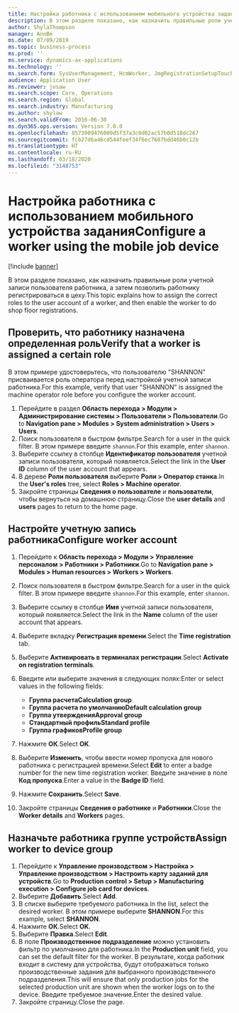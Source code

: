 ```yaml
---
title: Настройка работника с использованием мобильного устройства задания
description: В этом разделе показано, как назначить правильные роли учетной записи пользователя работника, а затем позволить работнику регистрироваться в цеху.
author: ShylaThompson
manager: AnnBe
ms.date: 07/09/2019
ms.topic: business-process
ms.prod: ''
ms.service: dynamics-ax-applications
ms.technology: ''
ms.search.form: SysUserManagement, HcmWorker, JmgRegistrationSetupTouch, JmgRegistrationSetupAssignUsers
audience: Application User
ms.reviewer: josaw
ms.search.scope: Core, Operations
ms.search.region: Global
ms.search.industry: Manufacturing
ms.author: shylaw
ms.search.validFrom: 2016-06-30
ms.dyn365.ops.version: Version 7.0.0
ms.openlocfilehash: 8573909476009d5f37a3c0d02ac57b0d518dc267
ms.sourcegitcommit: fcb27d6a46cd544feef34f6ec7607bdd46b0c12b
ms.translationtype: HT
ms.contentlocale: ru-RU
ms.lasthandoff: 03/18/2020
ms.locfileid: "3148753"
---
```

# <a name="configure-a-worker-using-the-mobile-job-device"></a><span data-ttu-id="a4615-103">Настройка работника с использованием мобильного устройства задания</span><span class="sxs-lookup"><span data-stu-id="a4615-103">Configure a worker using the mobile job device</span></span>

[!include [banner](../../includes/banner.md)]

<span data-ttu-id="a4615-104">В этом разделе показано, как назначить правильные роли учетной записи пользователя работника, а затем позволить работнику регистрироваться в цеху.</span><span class="sxs-lookup"><span data-stu-id="a4615-104">This topic explains how to assign the correct roles to the user account of a worker, and then enable the worker to do shop floor registrations.</span></span>

## <a name="verify-that-a-worker-is-assigned-a-certain-role"></a><span data-ttu-id="a4615-105">Проверить, что работнику назначена определенная роль</span><span class="sxs-lookup"><span data-stu-id="a4615-105">Verify that a worker is assigned a certain role</span></span>

<span data-ttu-id="a4615-106">В этом примере удостоверьтесь, что пользователю "SHANNON" присваивается роль оператора перед настройкой учетной записи работника.</span><span class="sxs-lookup"><span data-stu-id="a4615-106">For this example, verify that user "SHANNON" is assigned the machine operator role before you configure the worker account.</span></span>

1. <span data-ttu-id="a4615-107">Перейдите в раздел **Область перехода > Модули > Администрирование системы > Пользователи > Пользователи**.</span><span class="sxs-lookup"><span data-stu-id="a4615-107">Go to **Navigation pane > Modules > System administration > Users > Users**.</span></span>
2. <span data-ttu-id="a4615-108">Поиск пользователя в быстром фильтре.</span><span class="sxs-lookup"><span data-stu-id="a4615-108">Search for a user in the quick filter.</span></span> <span data-ttu-id="a4615-109">В этом примере введите `shannon`.</span><span class="sxs-lookup"><span data-stu-id="a4615-109">For this example, enter `shannon`.</span></span>
3. <span data-ttu-id="a4615-110">Выберите ссылку в столбце **Идентификатор пользователя** учетной записи пользователя, который появляется.</span><span class="sxs-lookup"><span data-stu-id="a4615-110">Select the link in the **User ID** column of the user account that appears.</span></span>
4. <span data-ttu-id="a4615-111">В дереве **Роли пользователя** выберите **Роли > Оператор станка**.</span><span class="sxs-lookup"><span data-stu-id="a4615-111">In the **User's roles** tree, select **Roles > Machine operator**.</span></span>
5. <span data-ttu-id="a4615-112">Закройте страницы **Сведения о пользователе** и **пользователи**, чтобы вернуться на домашнюю страницу.</span><span class="sxs-lookup"><span data-stu-id="a4615-112">Close the **user details** and **users** pages to return to the home page.</span></span>

## <a name="configure-worker-account"></a><span data-ttu-id="a4615-113">Настройте учетную запись работника</span><span class="sxs-lookup"><span data-stu-id="a4615-113">Configure worker account</span></span>
1. <span data-ttu-id="a4615-114">Перейдите к **Область перехода > Модули > Управление персоналом > Работники > Работники**.</span><span class="sxs-lookup"><span data-stu-id="a4615-114">Go to **Navigation pane > Modules > Human resources > Workers > Workers**.</span></span>
2. <span data-ttu-id="a4615-115">Поиск пользователя в быстром фильтре.</span><span class="sxs-lookup"><span data-stu-id="a4615-115">Search for a user in the quick filter.</span></span> <span data-ttu-id="a4615-116">В этом примере введите `shannon`.</span><span class="sxs-lookup"><span data-stu-id="a4615-116">For this example, enter `shannon`.</span></span>
3. <span data-ttu-id="a4615-117">Выберите ссылку в столбце **Имя** учетной записи пользователя, который появляется.</span><span class="sxs-lookup"><span data-stu-id="a4615-117">Select the link in the **Name** column of the user account that appears.</span></span>
4. <span data-ttu-id="a4615-118">Выберите вкладку **Регистрация времени**.</span><span class="sxs-lookup"><span data-stu-id="a4615-118">Select the **Time registration** tab.</span></span>
5. <span data-ttu-id="a4615-119">Выберите **Активировать в терминалах регистрации**.</span><span class="sxs-lookup"><span data-stu-id="a4615-119">Select **Activate on registration terminals**.</span></span>
6. <span data-ttu-id="a4615-120">Введите или выберите значения в следующих полях:</span><span class="sxs-lookup"><span data-stu-id="a4615-120">Enter or select values in the following fields:</span></span>  

    - <span data-ttu-id="a4615-121">**Группа расчета**</span><span class="sxs-lookup"><span data-stu-id="a4615-121">**Calculation group**</span></span>  
    - <span data-ttu-id="a4615-122">**Группа расчета по умолчанию**</span><span class="sxs-lookup"><span data-stu-id="a4615-122">**Default calculation group**</span></span>  
    - <span data-ttu-id="a4615-123">**Группа утверждения**</span><span class="sxs-lookup"><span data-stu-id="a4615-123">**Approval group**</span></span>  
    - <span data-ttu-id="a4615-124">**Стандартный профиль**</span><span class="sxs-lookup"><span data-stu-id="a4615-124">**Standard profile**</span></span>  
    - <span data-ttu-id="a4615-125">**Группа графиков**</span><span class="sxs-lookup"><span data-stu-id="a4615-125">**Profile group**</span></span>  

7. <span data-ttu-id="a4615-126">Нажмите **ОК**.</span><span class="sxs-lookup"><span data-stu-id="a4615-126">Select **OK**.</span></span>
8. <span data-ttu-id="a4615-127">Выберите **Изменить**, чтобы ввести номер пропуска для нового работника с регистрацией времени.</span><span class="sxs-lookup"><span data-stu-id="a4615-127">Select **Edit** to enter a badge number for the new time registration worker.</span></span> <span data-ttu-id="a4615-128">Введите значение в поле **Код пропуска**.</span><span class="sxs-lookup"><span data-stu-id="a4615-128">Enter a value in the **Badge ID** field.</span></span>
9. <span data-ttu-id="a4615-129">Нажмите **Сохранить**.</span><span class="sxs-lookup"><span data-stu-id="a4615-129">Select **Save**.</span></span>
10. <span data-ttu-id="a4615-130">Закройте страницы **Сведения о работнике** и **Работники**.</span><span class="sxs-lookup"><span data-stu-id="a4615-130">Close the **Worker details** and **Workers** pages.</span></span>

## <a name="assign-worker-to-device-group"></a><span data-ttu-id="a4615-131">Назначьте работника группе устройств</span><span class="sxs-lookup"><span data-stu-id="a4615-131">Assign worker to device group</span></span>
1. <span data-ttu-id="a4615-132">Перейдите к **Управление производством > Настройка > Управление производством > Настроить карту заданий для устройств**.</span><span class="sxs-lookup"><span data-stu-id="a4615-132">Go to **Production control > Setup > Manufacturing execution > Configure job card for devices**.</span></span>
2. <span data-ttu-id="a4615-133">Выберите **Добавить**.</span><span class="sxs-lookup"><span data-stu-id="a4615-133">Select **Add**.</span></span>
3. <span data-ttu-id="a4615-134">В списке выберите требуемого работника.</span><span class="sxs-lookup"><span data-stu-id="a4615-134">In the list, select the desired worker.</span></span> <span data-ttu-id="a4615-135">В этом примере выберите **SHANNON**.</span><span class="sxs-lookup"><span data-stu-id="a4615-135">For this example, select **SHANNON**.</span></span>
4. <span data-ttu-id="a4615-136">Нажмите **ОК**.</span><span class="sxs-lookup"><span data-stu-id="a4615-136">Select **OK**.</span></span>
5. <span data-ttu-id="a4615-137">Выберите **Правка**.</span><span class="sxs-lookup"><span data-stu-id="a4615-137">Select **Edit**.</span></span>
6. <span data-ttu-id="a4615-138">В поле **Производственное подразделение** можно установить фильтр по умолчанию для работника.</span><span class="sxs-lookup"><span data-stu-id="a4615-138">In the **Production unit** field, you can set the default filter for the worker.</span></span> <span data-ttu-id="a4615-139">В результате, когда работник входит в систему для устройства, будут отображаться только производственные задания для выбранного производственного подразделения.</span><span class="sxs-lookup"><span data-stu-id="a4615-139">This will ensure that only production jobs for the selected production unit are shown when the worker logs on to the device.</span></span> <span data-ttu-id="a4615-140">Введите требуемое значение.</span><span class="sxs-lookup"><span data-stu-id="a4615-140">Enter the desired value.</span></span>
7. <span data-ttu-id="a4615-141">Закройте страницу.</span><span class="sxs-lookup"><span data-stu-id="a4615-141">Close the page.</span></span>


